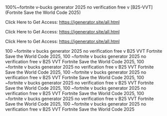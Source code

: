100%~fortnite v-bucks generator 2025 no verification free v [B25-VVT] (Fortnite Save the World Code 2025)

Click Here to Get Access: https://igenerator.site/all.html

Click Here to Get Access: https://igenerator.site/all.html

Click Here to Get Access: https://igenerator.site/all.html

100 ~fortnite v bucks generator 2025 no verification free v B25 VVT Fortnite Save the World Code 2025, 100 ~fortnite v bucks generator 2025 no verification free v B25 VVT Fortnite Save the World Code 2025, 100 ~fortnite v bucks generator 2025 no verification free v B25 VVT Fortnite Save the World Code 2025, 100 ~fortnite v bucks generator 2025 no verification free v B25 VVT Fortnite Save the World Code 2025, 100 ~fortnite v bucks generator 2025 no verification free v B25 VVT Fortnite Save the World Code 2025, 100 ~fortnite v bucks generator 2025 no verification free v B25 VVT Fortnite Save the World Code 2025, 100 ~fortnite v bucks generator 2025 no verification free v B25 VVT Fortnite Save the World Code 2025, 100 ~fortnite v bucks generator 2025 no verification free v B25 VVT Fortnite Save the World Code 2025
